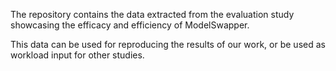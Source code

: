 The repository contains the data extracted from the evaluation study showcasing the efficacy and efficiency of ModelSwapper.

This data can be used for reproducing the results of our work, or be used as workload input for other studies.
